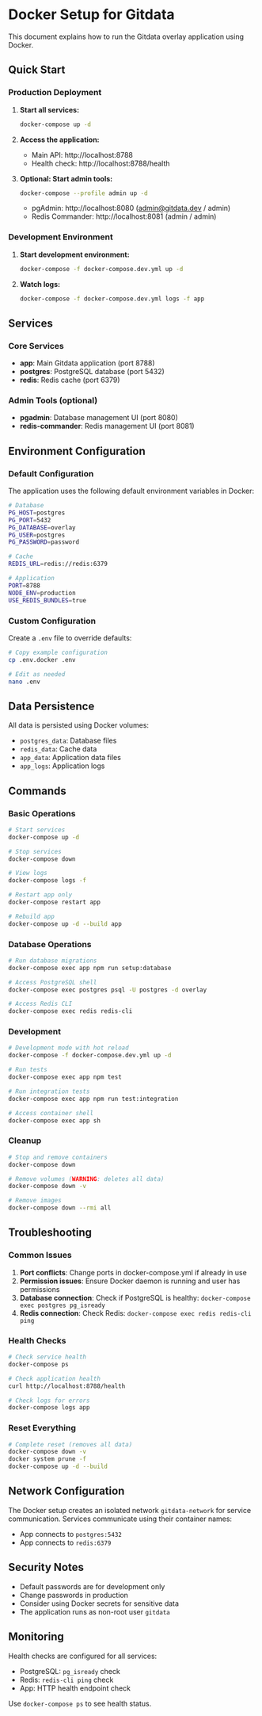 # Docker Setup for Gitdata

This document explains how to run the Gitdata overlay application using Docker.

## Quick Start

### Production Deployment

1. **Start all services:**
   ```bash
   docker-compose up -d
   ```

2. **Access the application:**
   - Main API: http://localhost:8788
   - Health check: http://localhost:8788/health

3. **Optional: Start admin tools:**
   ```bash
   docker-compose --profile admin up -d
   ```
   - pgAdmin: http://localhost:8080 (admin@gitdata.dev / admin)
   - Redis Commander: http://localhost:8081 (admin / admin)

### Development Environment

1. **Start development environment:**
   ```bash
   docker-compose -f docker-compose.dev.yml up -d
   ```

2. **Watch logs:**
   ```bash
   docker-compose -f docker-compose.dev.yml logs -f app
   ```

## Services

### Core Services
- **app**: Main Gitdata application (port 8788)
- **postgres**: PostgreSQL database (port 5432)
- **redis**: Redis cache (port 6379)

### Admin Tools (optional)
- **pgadmin**: Database management UI (port 8080)
- **redis-commander**: Redis management UI (port 8081)

## Environment Configuration

### Default Configuration
The application uses the following default environment variables in Docker:

```bash
# Database
PG_HOST=postgres
PG_PORT=5432
PG_DATABASE=overlay
PG_USER=postgres
PG_PASSWORD=password

# Cache
REDIS_URL=redis://redis:6379

# Application
PORT=8788
NODE_ENV=production
USE_REDIS_BUNDLES=true
```

### Custom Configuration
Create a `.env` file to override defaults:

```bash
# Copy example configuration
cp .env.docker .env

# Edit as needed
nano .env
```

## Data Persistence

All data is persisted using Docker volumes:
- `postgres_data`: Database files
- `redis_data`: Cache data
- `app_data`: Application data files
- `app_logs`: Application logs

## Commands

### Basic Operations
```bash
# Start services
docker-compose up -d

# Stop services
docker-compose down

# View logs
docker-compose logs -f

# Restart app only
docker-compose restart app

# Rebuild app
docker-compose up -d --build app
```

### Database Operations
```bash
# Run database migrations
docker-compose exec app npm run setup:database

# Access PostgreSQL shell
docker-compose exec postgres psql -U postgres -d overlay

# Access Redis CLI
docker-compose exec redis redis-cli
```

### Development
```bash
# Development mode with hot reload
docker-compose -f docker-compose.dev.yml up -d

# Run tests
docker-compose exec app npm test

# Run integration tests
docker-compose exec app npm run test:integration

# Access container shell
docker-compose exec app sh
```

### Cleanup
```bash
# Stop and remove containers
docker-compose down

# Remove volumes (WARNING: deletes all data)
docker-compose down -v

# Remove images
docker-compose down --rmi all
```

## Troubleshooting

### Common Issues

1. **Port conflicts**: Change ports in docker-compose.yml if already in use
2. **Permission issues**: Ensure Docker daemon is running and user has permissions
3. **Database connection**: Check if PostgreSQL is healthy: `docker-compose exec postgres pg_isready`
4. **Redis connection**: Check Redis: `docker-compose exec redis redis-cli ping`

### Health Checks
```bash
# Check service health
docker-compose ps

# Check application health
curl http://localhost:8788/health

# Check logs for errors
docker-compose logs app
```

### Reset Everything
```bash
# Complete reset (removes all data)
docker-compose down -v
docker system prune -f
docker-compose up -d --build
```

## Network Configuration

The Docker setup creates an isolated network `gitdata-network` for service communication. Services communicate using their container names:
- App connects to `postgres:5432`
- App connects to `redis:6379`

## Security Notes

- Default passwords are for development only
- Change passwords in production
- Consider using Docker secrets for sensitive data
- The application runs as non-root user `gitdata`

## Monitoring

Health checks are configured for all services:
- PostgreSQL: `pg_isready` check
- Redis: `redis-cli ping` check
- App: HTTP health endpoint check

Use `docker-compose ps` to see health status.
